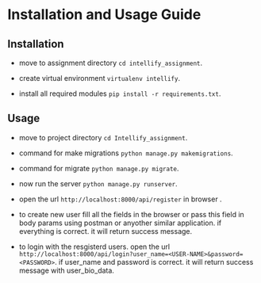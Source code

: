 # Installation and Usage Guide

## Installation 

* move to assignment directory `cd intellify_assignment`.

* create virtual environment `virtualenv intellify`.

* install all required modules `pip install -r requirements.txt`.

## Usage

* move to project directory `cd Intellify_assignment`.

* command for make migrations `python manage.py makemigrations`.

* command for migrate `python manage.py migrate`.

* now run the server `python manage.py runserver`.

* open the url `http://localhost:8000/api/register` in browser .

* to create new user fill all the fields in the browser or pass this field in body params using postman or anyother similar application.
if everything is correct. it will return success message.

* to login with the resgisterd users. open the url `http://localhost:8000/api/login?user_name=<USER-NAME>&password=<PASSWORD>`.
if user_name and password is correct. it will return success message with user_bio_data.





